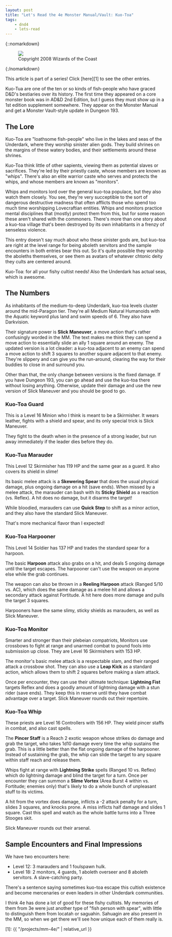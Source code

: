 ```yaml
---
layout: post
title: "Let's Read the 4e Monster Manual/Vault: Kuo-Toa"
tags:
    - dnd4
    - lets-read
---
```


{::nomarkdown}
<figure class="center">
  <img src="{{ "/assets/wir-mm-4e-kuo-toa.png" | absolute_url }}"/>
  <figcaption>
    Copyright 2008 Wizards of the Coast
  </figcaption>
</figure>
{:/nomarkdown}

This article is part of a series! Click [here][1] to see the other entries.

Kuo-Tua are one of the ten or so kinds of fish-people who have graced D&D's
bestiaries over its history. The first time they appeared on a core monster book
was in AD&D 2nd Edition, but I guess they must show up in a 1st edition
supplement somewhere. They appear on the Monster Manual and get a Monster
Vault-style update in Dungeon 193.

## The Lore

Kuo-Toa are "loathsome fish-people" who live in the lakes and seas of the
Underdark, where they worship sinister alien gods. They build shrines on the
margins of these watery bodies, and their settlements around these shrines.

Kuo-Toa think little of other sapients, viewing them as potential slaves or
sacrifices. They're led by their priestly caste, whose members are known as
"whips". There's also an elite warrior caste who serves and protects the whips,
and whose members are known as "monitors".

Whips and monitors lord over the general kuo-toa populace, but they also watch
them closely. You see, they're very succeptible to the sort of dangerous
destructive madness that often afflicts those who spend too much time
worshipping Lovecraftian entities. Whips and monitors practice mental
disciplines that (mostly) protect them from this, but for some reason these
aren't shared with the commoners. There's more than one story about a kuo-toa
village that's been destroyed by its own inhabitants in a frenzy of senseless
violence.

This entry doesn't say much about who these sinister gods are, but kuo-toa are
right at the level range for being aboleth servitors and the sample encounters
in both entries bear this out. So it's quite possible they worship the aboleths
themselves, or see them as avatars of whatever chtonic deity they cults are
centered around.

Kuo-Toa: for all your fishy cultist needs! Also the Underdark has actual seas,
which is awesome.

## The Numbers

As inhabitants of the medium-to-deep Underdark, kuo-toa levels cluster around
the mid-Paragon tier. They're all Medium Natural Humanoids with the Aquatic
keyword plus land and swim speeds of 6. They also have Darkvision.

Their signature power is **Slick Maneuver**, a move action that's rather
confusingly worded in the MM. The text makes me think they can spend a move
action to essentially slide an ally 1 square around an enemy. The updated
version is a lot cleader: a kuo-toa adjacent to an enemy can spend a move action
to shift 3 squares to another square adjacent to that enemy. They're slippery
and can give you the run-around, clearing the way for their buddies to close in
and surround you.

Other than that, the only change between versions is the fixed damage. If you
have Dungeon 193, you can go ahead and use the kuo-toa there without losing
anything. Otherwise, update their damage and use the new version of Slick
Maneuver and you should be good to go.

### Kuo-Toa Guard

This is a Level 16 Minion who I think is meant to be a Skirmisher. It wears
leather, fights with a shield and spear, and its only special trick is Slick
Maneuver.

They fight to the death when in the presence of a strong leader, but run away
immediately if the leader dies before they do.

### Kuo-Tua Marauder

This Level 12 Skirmisher has 119 HP and the same gear as a guard. It also covers
its shield in slime!

Its basic melee attack is a **Skewering Spear** that does the usual physical
damage, plus ongoing damage on a hit (save ends). When missed by a melee attack,
the marauder can bash with its **Sticky Shield** as a reaction (vs. Reflex). A
hit does no damage, but it disarms the target!

While bloodied, marauders can use **Quick Step** to shift as a minor action, and
they also have the standard Slick Maneuver.

That's more mechanical flavor than I expected!

### Kuo-Toa Harpooner

This Level 14 Soldier has 137 HP and trades the standard spear for a harpoon.

The basic **Harpoon** attack also grabs on a hit, and deals 5 ongoing damage
until the target escapes. The harpooner can't use the weapon on anyone else
while the grab continues.

The weapon can also be thrown in a **Reeling Harpoon** attack (Ranged 5/10
vs. AC), which does the same damage as a melee hit and allows a secondary attack
against Fortitude. A hit here does more damage and pulls the target 3 squares.

Harpooners have the same slimy, sticky shields as marauders, as well as Slick
Maneuver.

### Kuo-Toa Monitor

Smarter and stronger than their plebeian compatriots, Monitors use crossbows to
fight at range and unarmed combat to pound fools into submission up close. They
are Level 16 Skirmishers with 153 HP.

The monitor's basic melee attack is a respectable slam, and their ranged attack
a crossbow shot. They can also use a **Leap Kick** as a standard action, which
allows them to shift 2 squares before making a slam attack.

Once per encounter, they can use their ultimate technique: **Lightning Fist**
targets Reflex and does a goodly amount of lightning damage with a stun rider
(save ends). They keep this in reserve until they have combat advantage over a
target. Slick Maneuver rounds out their repertoire.

### Kuo-Toa Whip

These priests are Level 16 Controllers with 156 HP. They wield pincer staffs in
combat, and also cast spells.

The **Pincer Staff** is a Reach 2 exotic weapon whose strikes do damage and grab
the target, who takes 1d10 damage every time the whip sustains the grab. This is
a little better than the flat ongoing damage of the harpooner. Instead of
sustaining the grab, the whip can slide the target to any square within staff
reach and release them.

Whips fight at range with **Lightning Strike** spells (Ranged 10 vs. Reflex)
which do lightning damage and blind the target for a turn. Once per encounter
they can summon a **Slime Vortex** (Area Burst 4 within vs. Fortitude; enemies
only) that's likely to do a whole bunch of unpleasant stuff to its victims.

A hit from the vortex does damage, inflicts a -2 attack penalty for a turn,
slides 3 squares, and knocks prone. A miss inflicts half damage and slides 1
square. Cast this spell and watch as the whole battle turns into a Three Stooges
skit.

Slick Maneuver rounds out their arsenal.

## Sample Encounters and Final Impressions

We have two encounters here:

- Level 12: 3 marauders and 1 foulspawn hulk.
- Level 18: 2 monitors, 4 guards, 1 aboleth overseer and 8 aboleth servitors. A
  slave-catching party.

There's a sentence saying sometimes kuo-toa escape this cultish existence and
become mercenaries or even leaders in other Underdark communities.

I think 4e has done a lot of good for these fishy cultists. My memories of them
from 3e were just another type of "fish person with spear", with little to
distinguish them from locatah or saguahin. Sahuagin are also present in the MM,
so when we get there we'll see how unique each of them really is.

[1]: {{ "/projects/mm-4e/" | relative_url }}
